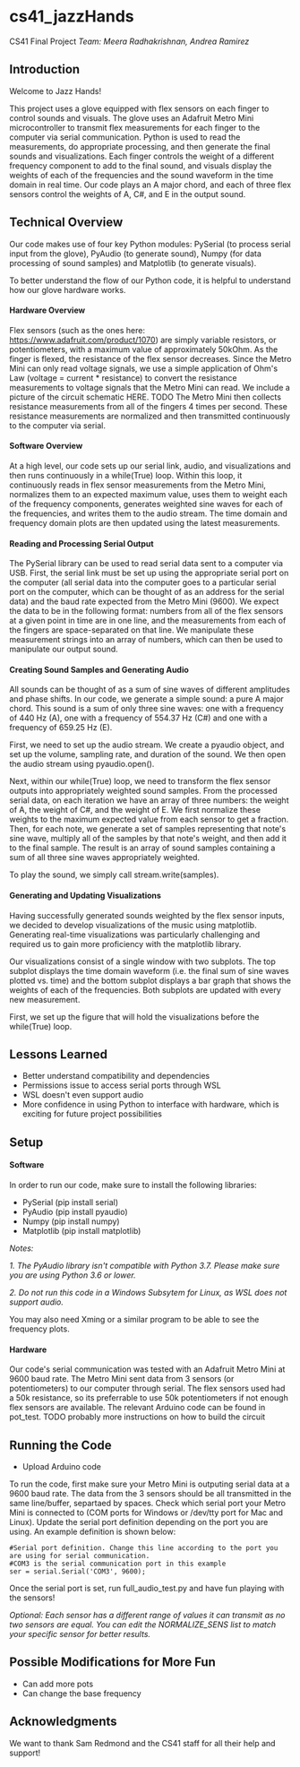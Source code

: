 # cs41_jazzHands
CS41 Final Project
*Team: Meera Radhakrishnan, Andrea Ramirez*

## Introduction
Welcome to Jazz Hands! 

This project uses a glove equipped with flex sensors on each finger to control sounds and visuals. The glove uses an Adafruit Metro Mini microcontroller to transmit flex measurements for each finger to the computer via serial communication. Python is used to read the measurements, do appropriate processing, and then generate the final sounds and visualizations. Each finger controls the weight of a different frequency component to add to the final sound, and visuals display the weights of each of the frequencies and the sound waveform in the time domain in real time. Our code plays an A major chord, and each of three flex sensors control the weights of A, C#, and E in the output sound.

## Technical Overview

Our code makes use of four key Python modules: PySerial (to process serial input from the glove), PyAudio (to generate sound), Numpy (for data processing of sound samples) and Matplotlib (to generate visuals).

To better understand the flow of our Python code, it is helpful to understand how our glove hardware works.

#### Hardware Overview
Flex sensors (such as the ones here: https://www.adafruit.com/product/1070) are simply variable resistors, or potentiometers, with a maximum value of approximately 50kOhm. As the finger is flexed, the resistance of the flex sensor decreases. Since the Metro Mini can only read voltage signals, we use a simple application of Ohm's Law (voltage = current * resistance) to convert the resistance measurements to voltage signals that the Metro Mini can read. We include a picture of the circuit schematic HERE. TODO The Metro Mini then collects resistance measurements from all of the fingers 4 times per second. These resistance measurements are normalized and then transmitted continuously to the computer via serial.

#### Software Overview
At a high level, our code sets up our serial link, audio, and visualizations and then runs continuously in a while(True) loop. Within this loop, it continuously reads in flex sensor measurements from the Metro Mini, normalizes them to an expected maximum value, uses them to weight each of the frequency components, generates weighted sine waves for each of the frequencies, and writes them to the audio stream. The time domain and frequency domain plots are then updated using the latest measurements. 

#### Reading and Processing Serial Output
The PySerial library can be used to read serial data sent to a computer via USB. First, the serial link must be set up using the appropriate serial port on the computer (all serial data into the computer goes to a particular serial port on the computer, which can be thought of as an address for the serial data) and the baud rate expected from the Metro Mini (9600). We expect the data to be in the following format: numbers from all of the flex sensors at a given point in time are in one line, and the measurements from each of the fingers are space-separated on that line. We manipulate these measurement strings into an array of numbers, which can then be used to manipulate our output sound.

#### Creating Sound Samples and Generating Audio
All sounds can be thought of as a sum of sine waves of different amplitudes and phase shifts. In our code, we generate a simple sound: a pure A major chord. This sound is a sum of only three sine waves: one with a frequency of 440 Hz (A), one with a frequency of 554.37 Hz (C#) and one with a frequency of 659.25 Hz (E).

First, we need to set up the audio stream. We create a pyaudio object, and set up the volume, sampling rate, and duration of the sound. We then open the audio stream using pyaudio.open().

Next, within our while(True) loop, we need to transform the flex sensor outputs into appropriately weighted sound samples. From the processed serial data, on each iteration we have an array of three numbers: the weight of A, the weight of C#, and the weight of E. We first normalize these weights to the maximum expected value from each sensor to get a fraction. Then, for each note, we generate a set of samples representing that note's sine wave, multiply all of the samples by that note's weight, and then add it to the final sample. The result is an array of sound samples containing a sum of all three sine waves appropriately weighted.

To play the sound, we simply call stream.write(samples).

#### Generating and Updating Visualizations
Having successfully generated sounds weighted by the flex sensor inputs, we decided to develop visualizations of the music using matplotlib. Generating real-time visualizations was particularly challenging and required us to gain more proficiency with the matplotlib library.

Our visualizations consist of a single window with two subplots. The top subplot displays the time domain waveform (i.e. the final sum of sine waves plotted vs. time) and the bottom subplot displays a bar graph that shows the weights of each of the frequencies. Both subplots are updated with every new measurement.

First, we set up the figure that will hold the visualizations before the while(True) loop.

## Lessons Learned
- Better understand compatibility and dependencies
- Permissions issue to access serial ports through WSL
- WSL doesn't even support audio
- More confidence in using Python to interface with hardware, which is exciting for future project possibilities


## Setup
#### Software
In order to run our code, make sure to install the following libraries:
* PySerial (pip install serial)
* PyAudio (pip install pyaudio)
* Numpy (pip install numpy)
* Matplotlib (pip install matplotlib)

*Notes:* 

*1. The PyAudio library isn't compatible with Python 3.7. Please make sure you are using Python 3.6 or lower.*

*2. Do not run this code in a Windows Subsytem for Linux, as WSL does not support audio.* 

You may also need Xming or a similar program to be able to see the frequency plots.

#### Hardware
Our code's serial communication was tested with an Adafruit Metro Mini at 9600 baud rate. The Metro Mini sent data from 3 sensors (or potentiometers) to our computer through serial. The flex sensors used had a 50k resistance, so its preferrable to use 50k potentiometers if not enough flex sensors are available. The relevant Arduino code can be found in pot_test.
TODO probably more instructions on how to build the circuit

## Running the Code
- Upload Arduino code

To run the code, first make sure your Metro Mini is outputing serial data at a 9600 baud rate. The data from the 3 sensors should be all transmitted in the same line/buffer, separtaed by spaces. Check which serial port your Metro Mini is connected to (COM ports for Windows  or /dev/tty port for Mac and Linux). Update the serial port definition depending on the port you are using. An example definition is shown below: 

    #Serial port definition. Change this line according to the port you are using for serial communication.
    #COM3 is the serial communication port in this example
    ser = serial.Serial('COM3', 9600);

Once the serial port is set, run full_audio_test.py and have fun playing with the sensors!

*Optional: Each sensor has a different range of values it can transmit as no two sensors are equal. You can edit the NORMALIZE_SENS list to match your specific sensor for better results.*

## Possible Modifications for More Fun
- Can add more pots
- Can change the base frequency

## Acknowledgments 
We want to thank Sam Redmond and the CS41 staff for all their help and support!





